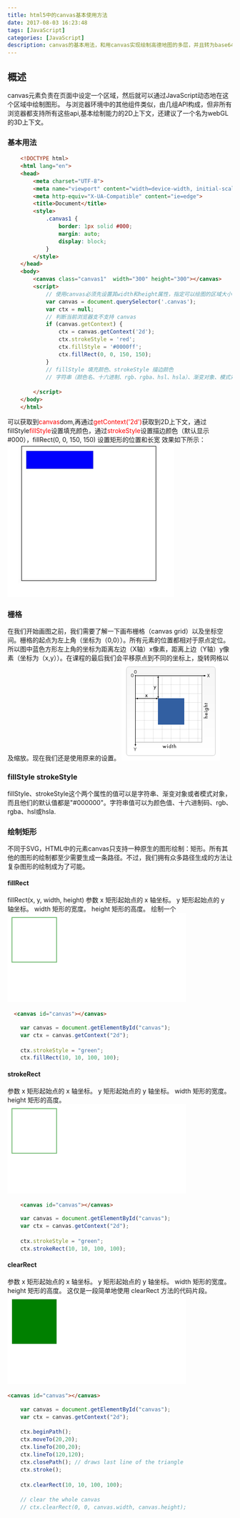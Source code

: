 ```yaml
---
title: html5中的canvas基本使用方法
date: 2017-08-03 16:23:48
tags: [JavaScript]
categories: [JavaScript]
description: canvas的基本用法，和用canvas实现绘制高德地图的多层，并且转为base64格式为（image/png）
---
```

## 概述
canvas元素负责在页面中设定一个区域，然后就可以通过JavaScript动态地在这个区域中绘制图形。
与浏览器环境中的其他组件类似，<canvas>由几组API构成，但非所有浏览器都支持所有这些api,基本绘制能力的2D上下文，<canvas>还建议了一个名为webGL的3D上下文。
### 基本用法
```html
    <!DOCTYPE html>
    <html lang="en">
    <head>
        <meta charset="UTF-8">
        <meta name="viewport" content="width=device-width, initial-scale=1.0">
        <meta http-equiv="X-UA-Compatible" content="ie=edge">
        <title>Document</title>
        <style>
            .canvas1 {
                border: 1px solid #000;
                margin: auto;
                display: block;
            }
        </style>
    </head>
    <body>
        <canvas class="canvas1"  width="300" height="300"></canvas>
        <script>
            // 使用canvas必须先设置其width和height属性，指定可以绘图的区域大小
            var canvas = document.querySelector('.canvas');
            var ctx = null;
            // 判断当前浏览器支不支持 canvas
            if (canvas.getContext) {
                ctx = canvas.getContext('2d');
                ctx.strokeStyle = 'red';
                ctx.fillStyle = '#0000ff';
                ctx.fillRect(0, 0, 150, 150);
            }
            // fillStyle 填充颜色、strokeStyle 描边颜色
            // 字符串（颜色名、十六进制、rgb、rgba、hsl、hsla）、渐变对象、模式对象

        </script>
    </body>
    </html>
```
可以获取到<font color="red">canvas</font>dom,再通过<font color="red">getContext('2d')</font>获取到2D上下文，通过fillStyle<font color="red">fillStyle</font>设置填充颜色，通过<font color="red">strokeStyle</font>设置描边颜色（默认显示 #000），fillRect(0, 0, 150, 150)
设置矩形的位置和长宽
效果如下所示：
  ![canvas_1](../images/canvas/canvas_1.jpg)
### 栅格
在我们开始画图之前，我们需要了解一下画布栅格（canvas grid）以及坐标空间。栅格的起点为左上角（坐标为（0,0））。所有元素的位置都相对于原点定位。所以图中蓝色方形左上角的坐标为距离左边（X轴）x像素，距离上边（Y轴）y像素（坐标为（x,y））。在课程的最后我们会平移原点到不同的坐标上，旋转网格以及缩放。现在我们还是使用原来的设置。
  ![canvas_1](../images/canvas/Canvas_default_grid.png)
### fillStyle strokeStyle
fillStyle、strokeStyle这个两个属性的值可以是字符串、渐变对象或者模式对象，而且他们的默认值都是"#000000"。字符串值可以为颜色值、十六进制码、rgb、rgba、hsl或hsla.
### 绘制矩形
不同于SVG，HTML中的元素canvas只支持一种原生的图形绘制：矩形。所有其他的图形的绘制都至少需要生成一条路径。不过，我们拥有众多路径生成的方法让复杂图形的绘制成为了可能。
#### fillRect
fillRect(x, y, width, height)
参数
x
矩形起始点的 x 轴坐标。
y
矩形起始点的 y 轴坐标。
width
矩形的宽度。
height
矩形的高度。
绘制一个
  ![canvas_1](../images/canvas/canvas_strokeRect.png)
  ```html
    <canvas id="canvas"></canvas>
```
```javascript
    var canvas = document.getElementById("canvas");
    var ctx = canvas.getContext("2d");

    ctx.strokeStyle = "green";
    ctx.fillRect(10, 10, 100, 100);
```
#### strokeRect
参数
x
矩形起始点的 x 轴坐标。
y
矩形起始点的 y 轴坐标。
width
矩形的宽度。
height
矩形的高度。
  ![canvas_1](../images/canvas/canvas_strokeRect.png)
```html
    <canvas id="canvas"></canvas>
```
```javascript
    var canvas = document.getElementById("canvas");
    var ctx = canvas.getContext("2d");

    ctx.strokeStyle = "green";
    ctx.strokeRect(10, 10, 100, 100);
```
#### clearRect
参数
x
矩形起始点的 x 轴坐标。
y
矩形起始点的 y 轴坐标。
width
矩形的宽度。
height
矩形的高度。
这仅是一段简单地使用 clearRect 方法的代码片段。
  ![canvas_1](../images/canvas/canvas_clearRect.png)
```html
<canvas id="canvas"></canvas>
```
```javascript
    var canvas = document.getElementById("canvas");
    var ctx = canvas.getContext("2d");

    ctx.beginPath();
    ctx.moveTo(20,20);
    ctx.lineTo(200,20);
    ctx.lineTo(120,120);
    ctx.closePath(); // draws last line of the triangle
    ctx.stroke();

    ctx.clearRect(10, 10, 100, 100);

    // clear the whole canvas
    // ctx.clearRect(0, 0, canvas.width, canvas.height);
```
